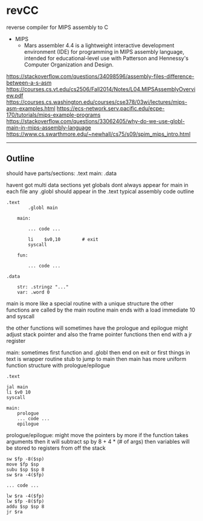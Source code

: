 # revCC

reverse compiler for MIPS assembly to C

* MIPS
  * Mars assembler 4.4 is a lightweight interactive development environment (IDE) for programming in MIPS assembly language,
    intended for educational-level use with Patterson and Hennessy's Computer Organization and Design.

https://stackoverflow.com/questions/34098596/assembly-files-difference-between-a-s-asm
https://courses.cs.vt.edu/cs2506/Fall2014/Notes/L04.MIPSAssemblyOverview.pdf
https://courses.cs.washington.edu/courses/cse378/03wi/lectures/mips-asm-examples.html
https://ecs-network.serv.pacific.edu/ecpe-170/tutorials/mips-example-programs
https://stackoverflow.com/questions/33062405/why-do-we-use-globl-main-in-mips-assembly-language
https://www.cs.swarthmore.edu/~newhall/cs75/s09/spim_mips_intro.html

----------------------------------------

## Outline

should have parts/sections:
    .text
        main:
    .data

havent got multi data sections yet
globals dont always appear for main in each file
any .globl should appear in the .text
typical assembly code outline

```
.text
        .globl main

    main:

        ... code ...    

        li    $v0,10        # exit
        syscall

    fun:

        ... code ...

.data

    str: .stringz "..."
    var: .word 0
```

main is more like a special routine with a unique structure
the other functions are called by the main routine
main ends with a load immediate 10 and syscall

the other functions will sometimes have the prologue and epilogue
might adjust stack pointer and also the frame pointer
functions then end with a jr register

main:
sometimes first function and .globl then end on exit
or first things in text is wrapper routine stub to jump to main
then main has more uniform function structure with prologue/epilogue

```
.text

jal main
li $v0 10
syscall

main:
    prologue
    ... code ...
    epilogue
```

prologue/epilogue:
might move the pointers by more if the function takes arguments
then it will subtract sp by 8 + 4 * (# of args)
then variables will be stored to registers from off the stack

```
sw $fp -8($sp)
move $fp $sp
subu $sp $sp 8
sw $ra -4($fp)

... code ...

lw $ra -4($fp)
lw $fp -8($fp)
addu $sp $sp 8
jr $ra
```
